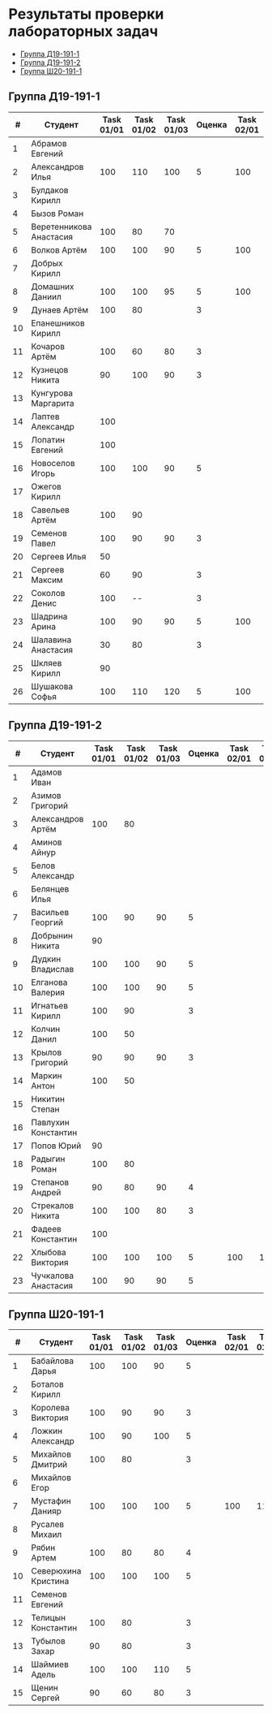 # Результаты проверки лабораторных задач

<!--TOC-->
  - [Группа Д19-191-1](#-19-191-1)
  - [Группа Д19-191-2](#-19-191-2)
  - [Группа Ш20-191-1](#-20-191-1)
<!--/TOC-->

## Группа Д19-191-1
|#|Студент| Task 01/01 | Task 01/02 | Task 01/03 | Оценка | Task 02/01 | Task 02/02 |
|----|--|--|--|--|--|--|--|
|1|Абрамов Евгений||
|2|Александров Илья|100|110|100|5|100|
|3|Булдаков Кирилл|
|4|Бызов Роман|
|5|Веретенникова Анастасия|100|80|70|
|6|Волков Артём|100|100|90|5|100|
|7|Добрых Кирилл|
|8|Домашних Даниил|100|100|95|5|100|
|9|Дунаев Артём|100|80||3|
|10|Епанешников Кирилл|
|11|Кочаров Артём|100|60|80|3|
|12|Кузнецов Никита|90|100|90|3|
|13|Кунгурова Маргарита|
|14|Лаптев Александр|100|
|15|Лопатин Евгений|100|
|16|Новоселов Игорь|100|100|90|5|
|17|Ожегов Кирилл|
|18|Савельев Артём|100|90|
|19|Семенов Павел|100|90|90|3|
|20|Сергеев Илья|50|
|21|Сергеев Максим|60|90||3|
|22|Соколов Денис|100|--||3|
|23|Шадрина Арина|100|90|90|5|100|
|24|Шалавина Анастасия|30|80||3|
|25|Шкляев Кирилл|90|
|26|Шушакова Софья|100|110|120|5|100|

## Группа Д19-191-2
|#|Студент| Task 01/01 | Task 01/02 | Task 01/03 | Оценка | Task 02/01 | Task 02/02 |
|----|--|--|--|--|--|--|--|
|1|Адамов Иван|
|2|Азимов Григорий|
|3|Александров Артём|100|80|
|4|Аминов Айнур|
|5|Белов Александр|
|6|Белянцев Илья|
|7|Васильев Георгий|100|90|90|5|
|8|Добрынин Никита|90|
|9|Дудкин Владислав|100|100|90|5|
|10|Елганова Валерия|100|100|90|5|
|11|Игнатьев Кирилл|100|90||3|
|12|Колчин Данил|100|50|
|13|Крылов Григорий|90|90|90|3|
|14|Маркин Антон|100|50|
|15|Никитин Степан|
|16|Павлухин Константин|
|17|Попов Юрий|90|
|18|Радыгин Роман|100|80|
|19|Степанов Андрей|90|80|90|4|
|20|Стрекалов Никита|100|100|80|3|
|21|Фадеев Константин|100|
|22|Хлыбова Виктория|100|100|100|5|100|100|
|23|Чучкалова Анастасия|100|90|90|5|

## Группа Ш20-191-1
|#|Студент| Task 01/01 | Task 01/02 | Task 01/03 | Оценка | Task 02/01 | Task 02/02 |
|----|--|--|--|--|--|--|--|
|1|Бабайлова Дарья|100|100|90|5|
|2|Боталов Кирилл|
|3|Королева Виктория|100|90|90|3|
|4|Ложкин Александр|100|90|100|5|
|5|Михайлов Дмитрий|100|80||3|
|6|Михайлов Егор|
|7|Мустафин Данияр|100|100|100|5|100|110|
|8|Русалев Михаил|
|9|Рябин Артем|100|80|80|4|
|10|Северюхина Кристина|100|100|100|5|
|11|Семенов Евгений|
|12|Телицын Константин|100|80||3|
|13|Тубылов Захар|90|80||3|
|14|Шаймиев Адель|100|100|110|5|
|15|Щенин Сергей|90|60|80|3|

